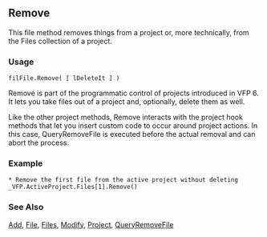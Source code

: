 ## Remove

This file method removes things from a project or, more technically, from the Files collection of a project.

### Usage

```foxpro
filFile.Remove( [ lDeleteIt ] )
```

Remove is part of the programmatic control of projects introduced in VFP 6. It lets you take files out of a project and, optionally, delete them as well. 

Like the other project methods, Remove interacts with the project hook methods that let you insert custom code to occur around project actions. In this case, QueryRemoveFile is executed before the actual removal and can abort the process.

### Example

```foxpro
* Remove the first file from the active project without deleting
_VFP.ActiveProject.Files[1].Remove()
```
### See Also

[Add](s4g744.md), [File](s4g755.md), [Files](s4g734.md), [Modify](s4g752.md), [Project](s4g730.md), [QueryRemoveFile](s4g773.md)